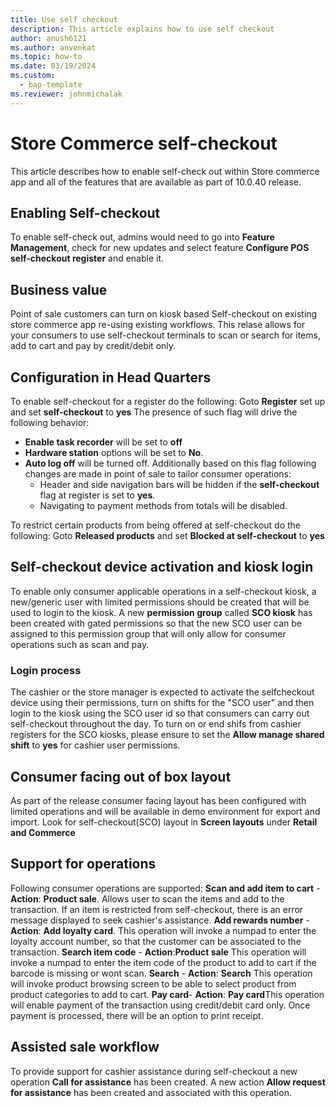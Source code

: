 ```yaml
---
title: Use self checkout
description: This article explains how to use self checkout
author: anush6121
ms.author: anvenkat 
ms.topic: how-to 
ms.date: 03/19/2024
ms.custom: 
  - bap-template
ms.reviewer: johnmichalak
---
```


# Store Commerce self-checkout

This article describes how to enable self-check out within Store commerce app and all of the features that are available as part of 10.0.40 release.

## Enabling Self-checkout
To enable self-check out, admins would need to go into **Feature Management**, check for new updates and select feature **Configure POS self-checkout register** and enable it.

## Business value
Point of sale customers can turn on kiosk based Self-checkout on existing store commerce app re-using existing workflows.
This relase allows for your consumers to use self-checkout terminals to scan or search for items, add to cart and pay by credit/debit only.

## Configuration in Head Quarters
To enable self-checkout for a register do the following:
Goto **Register** set up and set **self-checkout** to **yes**
The presence of such flag will drive the following behavior:
- **Enable task recorder** will be set to **off**
- **Hardware station** options will be set to **No**.
- **Auto log off** will be turned off.
Additionally based on this flag following changes are made in point of sale to tailor consumer operations:
  - Header and side navigation bars will be hidden if the **self-checkout** flag at register is set to **yes**.
  - Navigating to payment methods from totals will be disabled.

To restrict certain products from being offered at self-checkout do the following:
Goto **Released products** and set **Blocked at self-checkout** to **yes**

## Self-checkout device activation and kiosk login
To enable only consumer applicable operations in a self-checkout kiosk, a new/generic user with limited permissions should be created that will be used to login to the kiosk.
A new **permission group** called **SCO kiosk** has been created with gated permissions so that the new SCO user can be assigned to this permission group that will only allow for consumer operations such as scan and pay.

### Login process
The cashier or the store manager is expected to activate the selfcheckout device using their permissions, turn on shifts for the "SCO user" and then login to the kiosk using the SCO user id so that consumers can carry out self-checkout throughout the day.
To turn on or end shifs from cashier registers for the SCO kiosks, please ensure to set the **Allow manage shared shift** to **yes** for cashier user permissions.

## Consumer facing out of box layout
As part of the release consumer facing layout has been configured with limited operations and will be available in demo environment for export and import. Look for self-checkout(SCO) layout in **Screen layouts** under **Retail and Commerce**
<insert image of out of box layout>

## Support for operations
Following consumer operations are supported:
**Scan and add item to cart** - **Action**: **Product sale**. Allows user to scan the items and add to the transaction. If an item is restricted from self-checkout, there is an error message displayed to seek cashier's assistance.
**Add rewards number** - **Action**: **Add loyalty card**. This operation will invoke a numpad to enter the loyalty account number, so that the customer can be associated to the transaction.
**Search item code** - **Action**:**Product sale** This operation will invoke a numpad to enter the item code of the product to add to cart if the barcode is missing or wont scan.
**Search** - **Action**: **Search** This operation will invoke product browsing screen to be able to select product from product categories to add to cart.
**Pay card**- **Action**: **Pay card**This operation will enable payment of the transaction using credit/debit card only.
Once payment is processed, there will be an option to print receipt.

## Assisted sale workflow
To provide support for cashier assistance during self-checkout a new operation **Call for assistance** has been created.
A new action **Allow request for assistance** has been created and associated with this operation.

















